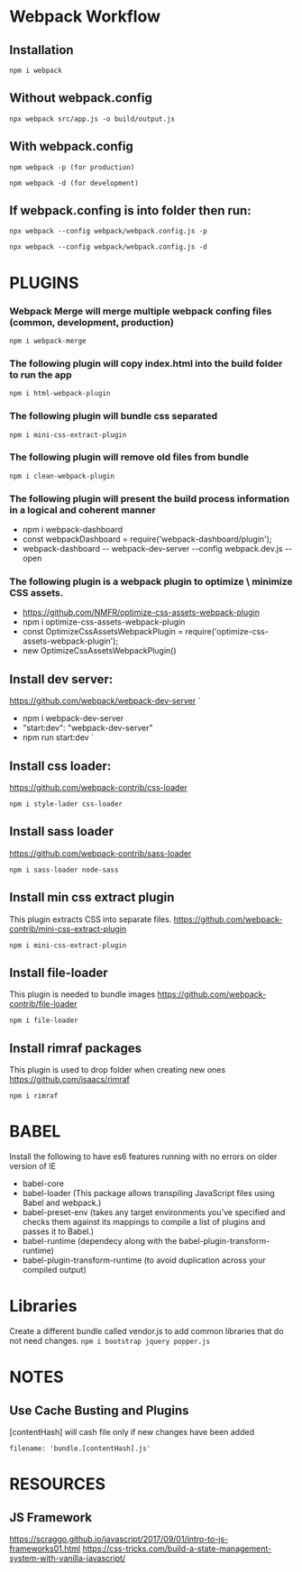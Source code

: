 # Webpack Workflow

## Installation
`
npm i webpack
`

## Without webpack.config
`
npx webpack src/app.js -o build/output.js
`

## With webpack.config
`
npm webpack -p (for production)
`

`
npm webpack -d (for development)
`
## If webpack.confing is into folder then run:
`
npx webpack --config webpack/webpack.config.js -p
`

`
npx webpack --config webpack/webpack.config.js -d
`

# PLUGINS

### Webpack Merge will merge multiple webpack confing files (common, development, production)
`
npm i webpack-merge
`
### The following plugin will copy index.html into the build folder to run the app
`
npm i html-webpack-plugin
`

### The following plugin will bundle css separated
`
npm i mini-css-extract-plugin
`

### The following plugin will remove old files from bundle
`
npm i clean-webpack-plugin
`

### The following plugin will present the build process information in a logical and coherent manner
* npm i webpack-dashboard
* const webpackDashboard = require('webpack-dashboard/plugin');
* webpack-dashboard -- webpack-dev-server --config webpack.dev.js --open

### The following plugin is a webpack plugin to optimize \ minimize CSS assets.
* https://github.com/NMFR/optimize-css-assets-webpack-plugin
* npm i optimize-css-assets-webpack-plugin
* const OptimizeCssAssetsWebpackPlugin = require('optimize-css-assets-webpack-plugin');
* new OptimizeCssAssetsWebpackPlugin()

## Install dev server:
https://github.com/webpack/webpack-dev-server
`
* npm i webpack-dev-server
* "start:dev": "webpack-dev-server"
* npm run start:dev
`

## Install css loader:
https://github.com/webpack-contrib/css-loader

`
npm i style-lader css-loader
`

## Install sass loader
https://github.com/webpack-contrib/sass-loader

`
npm i sass-loader node-sass
`
## Install min css extract plugin
This plugin extracts CSS into separate files.
https://github.com/webpack-contrib/mini-css-extract-plugin

`
npm i mini-css-extract-plugin
`

## Install file-loader
This plugin is needed to bundle images
https://github.com/webpack-contrib/file-loader

`
npm i file-loader
`
## Install rimraf packages
This plugin is used to drop folder when creating new ones
https://github.com/isaacs/rimraf

`
npm i rimraf
`

# BABEL
Install the following to have es6 features running with no errors on older version of IE
* babel-core
* babel-loader (This package allows transpiling JavaScript files using Babel and webpack.)
* babel-preset-env (takes any target environments you've specified and checks them against its mappings to compile a list of plugins and passes it to Babel.)
* babel-runtime (dependecy along with the babel-plugin-transform-runtime)
* babel-plugin-transform-runtime (to avoid duplication across your compiled output)


# Libraries
Create a different bundle called vendor.js to add common libraries that do not need changes.
`
npm i bootstrap jquery popper.js
`

# NOTES
## Use Cache Busting and Plugins
[contentHash] will cash file only if new changes have been added

`
filename: 'bundle.[contentHash].js'
`
# RESOURCES

## JS Framework
https://scraggo.github.io/javascript/2017/09/01/intro-to-js-frameworks01.html
https://css-tricks.com/build-a-state-management-system-with-vanilla-javascript/